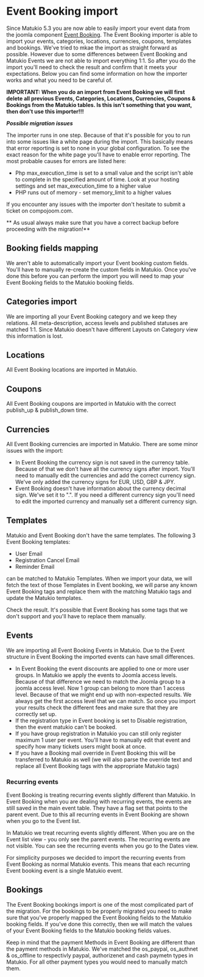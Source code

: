 # Event Booking import
Since Matukio 5.3 you are now able to easily import your event data from the joomla component [Event Booking](http://joomdonation.com/joomla-extensions/events-booking-joomla-events-registration.html). The Event Booking importer is able to import your events, categories, locations, currencies, coupons, templates and bookings. We've tried to mkae the import as straight forward as possible. However due to some differences between Event Booking and Matukio Events we are not able to import everything 1:1. So after you do the import you'll need to check the result and confirm that it meets your expectations. Below you can find some information on how the importer works and what you need to be careful of. 

**IMPORTANT: When you do an import from Event Booking we will first delete all previous Events, Categories, Locations, Currencies, Coupons & Bookings from the Matukio tables. Is this isn't something that you want, then don't use this importer!!!**



***Possible migration issues***

The importer runs in one step. Because of that it's possible for you to run into some issues like a white page during the import. This basically means that error reporting is set to none in your global configuration. To see the exact reason for the white page you'll have to enable error reporting. The most probable causes for errors are listed here:

* Php max_execution_time is set to a small value and the script isn't able to complete in the specified amount of time. Look at your hosting settings and set max_execution_time to a higher value
* PHP runs out of memory - set memory_limit to a higher values

If you encounter any issues with the importer don't hesitate to submit a ticket on compojoom.com.

** As usual always make sure that you have a correct backup before proceeding with the migration!**

## Booking fields mapping
We aren't able to automatically import your Event booking custom fields. You'll have to manually re-create the custom fields in Matukio. Once you've done this before you can perform the import you will need to map your Event Booking fields to the Matukio booking fields. 

## Categories import
We are importing all your Event Booking category and we keep they relations. All meta-description, access levels and published statuses are matched 1:1. Since Matukio doesn't have different Layouts on Category view this information is lost. 

## Locations
All Event Booking locations are imported in Matukio. 

## Coupons
All Event Booking coupons are imported in Matukio with the correct publish_up & publish_down time.

## Currencies
All Event Booking currencies are imported in Matukio. There are some minor issues with the import: 
* In Event Booking the currency sign is not saved in the currency table. Because of that we don't have all the currency signs after import. You'll need to manually edit the currencies and add the correct currency sign. We've only added the currency signs for EUR, USD, GBP & JPY. 
* Event Booking doesn't have information about the currency decimal sign. We've set it to ".". If you need a different currency sign you'll need to edit the imported currency and manually set a different currency sign.

## Templates
Matukio and Event Booking don't have the same templates. 
The following 3 Event Booking templates:

* User Email
* Registration Cancel Email
* Reminder Email

can be matched to Matukio Templates. When we import your data, we will fetch the text of those Templates in Event booking, we will parse any known Event Booking tags and replace them with the matching Matukio tags and update the Matukio templates.

Check the result. It's possible that Event Booking has some tags that we don't support and you'll have to replace them manually.

## Events
We are importing all Event Booking Events in Matukio. Due to the Event structure in Event Booking the imported events can have small differences.

* In Event Booking the event discounts are applied to one or more user groups. In Matukio we apply the events to Joomla access levels. Because of that difference we need to match the Joomla group to a joomla access level. Now 1 group can belong to more than 1 access level. Because of that we might end up with non-expected results. We always get the first access level that we can match. So once you import your results check the different fees and make sure that they are correctly set up.
* If the registration type in Event booking is set to Disable registration, then the event matukio can't be booked.
* If you have group registration in Matukio you can still only register maximum 1 user per event. You'll have to manually edit that event and specify how many tickets users might book at once.
* If you have a Booking mail override in Event Booking this will be transferred to Matukio as well (we will also parse the override text and replace all Event Booking tags with the appropriate Matukio tags)

### Recurring events
Event Booking is treating recurring events slightly different than Matukio. In Event Booking when you are dealing with recurring events, the events are still saved in the main event table. They have a flag set that points to the parent event. Due to this all recurring events in Event Booking are shown when you go to the Event list. 

In Matukio we treat recurring events slightly different. When you are on the Event list view - you only see the parent events. The recurring events are not visible. You can see the recurring events when you go to the Dates view. 

For simplicity purposes we decided to import the recurring events from Event Booking as normal Matukio events. This means that each recurring Event booking event is a single Matukio event. 


## Bookings
The Event Booking bookings import is one of the most complicated part of the migration. For the bookings to be properly migrated you need to make sure that you've properly mapped the Event Booking fields to the Matukio booking fields. 
If you've done this correctly, then we will match the values of your Event Booking fields to the Matukio booking fields values. 

Keep in mind that the payment Methods in Event Booking are different than the payment methods in Matukio. We've matched the os_paypal, os_authnet & os_offline to respectivly paypal, authorizenet and cash paymetn types in Matukio. For all other payment types you would need to manually match them. 